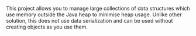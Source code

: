 This project allows you to manage large collections of data structures which use memory outside the Java heap to minimise heap usage. Unlike other solution, this does not use data  serialization and can be used without creating objects as you use them.